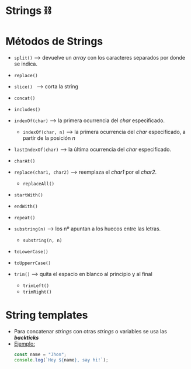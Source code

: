 # Strings ⛓

# Métodos de Strings

- `split()` --> devuelve un _array_ con los caracteres separados por donde se indica.
- `replace()`
- `slice() ` --> corta la string
- `concat()`
- `includes()`

- `indexOf(char)` --> la primera ocurrencia del _char_ especificado.
  - `indexOf(char, n)` --> la primera ocurrencia del _char_ especificado, a partir de la posición _n_
- `lastIndexOf(char)` --> la última ocurrencia del _char_ especificado.
- `charAt()`
- `replace(char1, char2)` --> reemplaza el _char1_ por el _char2_.

  - `replaceAll()`

- `startWith()`
- `endWith()`
- `repeat()`
- `substring(n)` --> los nº apuntan a los huecos entre las letras.

  - `substring(n, n)`

- `toLowerCase()`
- `toUpperrCase()`
- `trim()` --> quita el espacio en blanco al principio y al final
  - `trimLeft()`
  - `trimRight()`

# String templates

- Para concatenar _strings_ con otras _strings_ o variables se usa las **_backticks_**
- <u>Ejemplo:</u>
  ```js
  const name = "Jhon";
  console.log(`Hey ${name}, say hi!`);
  ```
